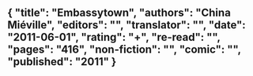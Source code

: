 {
 "title": "Embassytown",
 "authors": "China Miéville",
 "editors": "",
 "translator": "",
 "date": "2011-06-01",
 "rating": "+",
 "re-read": "",
 "pages": "416",
 "non-fiction": "",
 "comic": "",
 "published": "2011"
}
---

